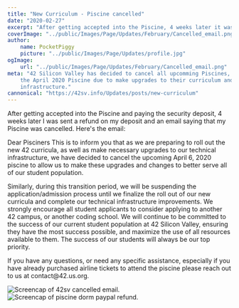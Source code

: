 ```yaml
---
title: "New Curriculum - Piscine cancelled"
date: "2020-02-27"
excerpt: "After getting accepted into the Piscine, 4 weeks later it was cancelled."
coverImage: "../public/Images/Page/Updates/February/Cancelled_email.png"
author:
    name: PocketPiggy
    picture: "../public/Images/Page/Updates/profile.jpg"
ogImage:
    url: "../public/Images/Page/Updates/February/Cancelled_email.png"
meta: "42 Silicon Valley has decided to cancel all upcomming Piscines, including
    the April 2020 Piscine due to make upgrades to their curriculum and
    infrastructure."
cannonical: "https://42sv.info/Updates/posts/new-curriculum"
---
```


<p class='blog-p'>
After getting accepted into the Piscine and paying the security deposit, 4 weeks later I was sent a refund on my deposit and an email saying that my Piscine was cancelled. Here's the email:
</p>

<p class='blog-p-quote'>
Dear Pisciners
This is to inform you that as we are preparing to roll out the new 42 curricula, as well as make necessary upgrades to our technical infrastructure, we have decided to cancel the upcoming April 6, 2020 piscine to allow us to make these upgrades and changes to better serve all of our student population.
</p>

<p class='blog-p-quote'>
Similarly, during this transition period, we will be suspending the application/admission process until we finalize the roll out of our new curricula and complete our technical infrastructure improvements. We strongly encourage all student applicants to consider applying to another 42 campus, or another coding school. We will continue to be committed to the success of our current student population at 42 Silicon Valley, ensuring they have the most success possible, and maximize the use of all resources available to them. The success of our students will always be our top priority.
</p>

<p class='blog-p-quote'>
If you have any questions, or need any specific assistance, especially if you have already purchased airline tickets to attend the piscine please reach out to us at contact@42.us.org.
</p>

<span class='blog-img'>
<img src='/Images/Page/Updates/February/Cancelled_email.png' alt='Screencap of 42sv cancelled email.' />
</span>

<span class='blog-img'>
<img src='/Images/Page/Updates/February/Refund.png' alt='Screencap of piscine dorm paypal refund.' />
</span>

<span class='buffy-the-buffer' />
